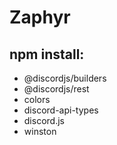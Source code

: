 # Zaphyr
## npm install:
- @discordjs/builders
- @discordjs/rest
- colors
- discord-api-types
- discord.js
- winston